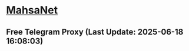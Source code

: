 
# [MahsaNet](https://t.me/mahsa_net)
## Free Telegram Proxy (Last Update: 2025-06-18 16:08:03)

    